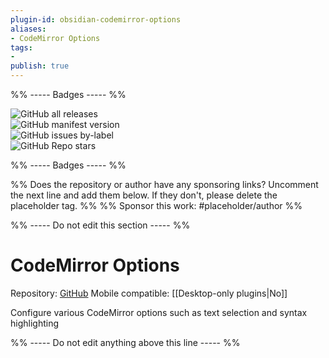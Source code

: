 ```yaml
---
plugin-id: obsidian-codemirror-options
aliases:
- CodeMirror Options
tags: 
- 
publish: true
---
```


%% ----- Badges ----- %%

![GitHub all releases](https://img.shields.io/github/downloads/nothingislost/obsidian-codemirror-options/total?color=573E7A&logo=github&style=for-the-badge)   
![GitHub manifest version](https://img.shields.io/github/manifest-json/v/nothingislost/obsidian-codemirror-options?color=573E7A&logo=github&style=for-the-badge)   
![GitHub issues by-label](https://img.shields.io/github/issues/nothingislost/obsidian-codemirror-options/help%20wanted?color=573E7A&logo=github&style=for-the-badge)   
![GitHub Repo stars](https://img.shields.io/github/stars/nothingislost/obsidian-codemirror-options?color=573E7A&logo=github&style=for-the-badge)

%% ----- Badges ----- %%

%% Does the repository or author have any sponsoring links? Uncomment the next line and add them below. If they don't, please delete the placeholder tag. %%
%% Sponsor this work: #placeholder/author %%

%% ----- Do not edit this section ----- %%

# CodeMirror Options

Repository: [GitHub](https://github.com/nothingislost/obsidian-codemirror-options)
Mobile compatible: [[Desktop-only plugins|No]]

Configure various CodeMirror options such as text selection and syntax highlighting

%% ----- Do not edit anything above this line ----- %% 
